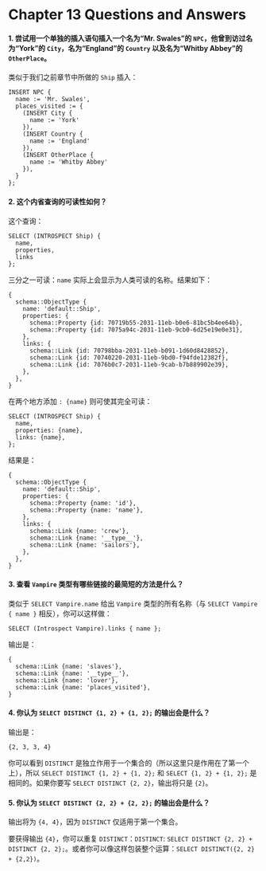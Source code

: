 # Chapter 13 Questions and Answers

#### 1. 尝试用一个单独的插入语句插入一个名为“Mr. Swales”的 `NPC`，他曾到访过名为“York”的 `City`，名为“England”的  `Country` 以及名为“Whitby Abbey”的 `OtherPlace`。

类似于我们之前章节中所做的 `Ship` 插入：

```edgeql
INSERT NPC {
  name := 'Mr. Swales',
  places_visited := {
    (INSERT City {
      name := 'York'
    }),
    (INSERT Country {
      name := 'England'
    }),
    (INSERT OtherPlace {
      name := 'Whitby Abbey'
    }),
  }
};
```

#### 2. 这个内省查询的可读性如何？

这个查询：

```edgeql
SELECT (INTROSPECT Ship) {
  name,
  properties,
  links
};
```

三分之一可读：`name` 实际上会显示为人类可读的名称。结果如下：

```
{
  schema::ObjectType {
    name: 'default::Ship',
    properties: {
      schema::Property {id: 70719b55-2031-11eb-b0e6-81bc5b4ee64b},
      schema::Property {id: 7075a94c-2031-11eb-9cb0-6d25e19e0e31},
    },
    links: {
      schema::Link {id: 70798bba-2031-11eb-b091-1d60d8428852},
      schema::Link {id: 70740220-2031-11eb-9bd0-f94fde12382f},
      schema::Link {id: 7076b0c7-2031-11eb-9cab-b7b889902e39},
    },
  },
}
```

在两个地方添加 `: {name}` 则可使其完全可读：

```edgeql
SELECT (INTROSPECT Ship) {
  name,
  properties: {name},
  links: {name},
};
```

结果是：

```
{
  schema::ObjectType {
    name: 'default::Ship',
    properties: {
      schema::Property {name: 'id'},
      schema::Property {name: 'name'},
    },
    links: {
      schema::Link {name: 'crew'},
      schema::Link {name: '__type__'},
      schema::Link {name: 'sailors'},
    },
  },
}
```

#### 3. 查看 `Vampire` 类型有哪些链接的最简短的方法是什么？

类似于 `SELECT Vampire.name` 给出 `Vampire` 类型的所有名称（与 `SELECT Vampire { name }` 相反），你可以这样做：

```edgeql
SELECT (Introspect Vampire).links { name };
```

输出是：

```
{
  schema::Link {name: 'slaves'},
  schema::Link {name: '__type__'},
  schema::Link {name: 'lover'},
  schema::Link {name: 'places_visited'},
}
```

#### 4. 你认为 `SELECT DISTINCT {1, 2} + {1, 2};` 的输出会是什么？

输出是：

```
{2, 3, 3, 4}
```

你可以看到 `DISTINCT` 是独立作用于一个集合的（所以这里只是作用在了第一个上），所以 `SELECT DISTINCT {1, 2} + {1, 2};` 和 `SELECT {1, 2} + {1, 2};` 是相同的。如果你要写 `SELECT DISTINCT {2, 2}`，输出将只是 `{2}`。

#### 5. 你认为 `SELECT DISTINCT {2, 2} + {2, 2};` 的输出会是什么？

输出将为 `{4, 4}`，因为 `DISTINCT` 仅适用于第一个集合。

要获得输出 `{4}`，你可以重复 `DISTINCT`：`DISTINCT`: `SELECT DISTINCT {2, 2} + DISTINCT {2, 2};`。或者你可以像这样包装整个运算：`SELECT DISTINCT({2, 2} + {2,2})`。
